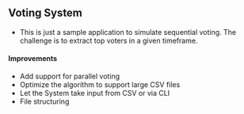 Voting System
-------------

* This is just a sample application to simulate sequential voting. The challenge is to extract top voters in a given timeframe.

#### Improvements

* Add support for parallel voting
* Optimize the algorithm to support large CSV files
* Let the System take input from CSV or via CLI
* File structuring
